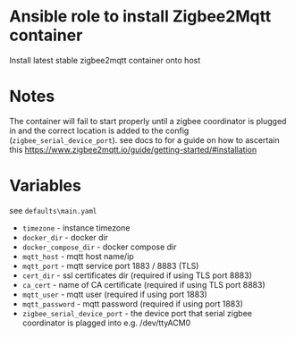 # Ansible role to install Zigbee2Mqtt container

Install latest stable zigbee2mqtt container onto host

# Notes

The container will fail to start properly until a zigbee coordinator is plugged in and
the correct location is added to the config (`zigbee_serial_device_port`).  see docs to for a
guide on how to ascertain this https://www.zigbee2mqtt.io/guide/getting-started/#installation

# Variables

see `defaults\main.yaml`

* `timezone` - instance timezone
* `docker_dir` - docker dir
* `docker_compose_dir` - docker compose dir
* `mqtt_host` - mqtt host name/ip
* `mqtt_port` - mqtt service port 1883 / 8883 (TLS)
* `cert_dir` - ssl certificates dir (required if using TLS port 8883)
* `ca_cert` - name of CA certificate (required if using TLS port 8883)
* `mqtt_user` - mqtt user (required if using port 1883)
* `mqtt_password` - mqtt password (required if using port 1883)
* `zigbee_serial_device_port` - the device port that serial zigbee coordinator is plagged into e.g. /dev/ttyACM0